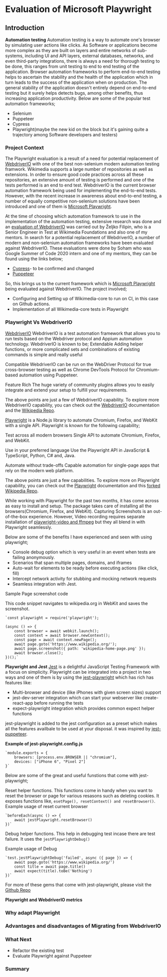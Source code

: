 # Evaluation of Microsoft Playwright

## Introduction
**Automation testing**
Automation testing is a way to automate one's browser by simulating user actions like clicks. As Software or applications become more complex as they are built on layers and entire networks of sub-systems, including UI and API layers, external databases, networks, and even third-party integrations, there is always a need for thorough testing to be done, this ranges from unit testing to end to end testing of the application. Browser automation frameworks to perform end-to-end testing helps to ascertain the stability and the health of the application which in turn leads to the success of the application when on production. The general stability of the application doesn't entirely depend on end-to-end testing but it surely helps detects bugs, among other benefits, thus increasing application productivity. Below are some of the popular test automation frameworks;
- Selenium
- Puppeteer
- Cypress
- Playwright(maybe the new kid on the block but it's gaining quite a trajectory among Software developers and testers)

### Project Context
The Playwright evaluation is a result of a need for potential replacement of [WebdriverIO](https://webdriver.io/) with one of the best non-selenium modern automation testing framwork. Wikimedia supports a large number of repositories as well as extensions. In order to ensure good code practices across all these repositories, an extensive amount of testing is performed and one of the tests performed is an end to end test. WebdriverIO is the current browser automation framework being used for implementing the end-to-end tests. However, with the recent increase in awareness about end-to-end testing, a number of equally competitive non-selenium solutions have been introduced and one of them is [Microsoft Playwright](https://github.com/microsoft/playwright).

At the time of choosing which automation framework to use in the implementation of the automation testing, extensive research was done and an [evaluation of WebdriverIO](https://filipin.eu/selenium-javascript) was carried out by Željko Filipin, who is a Senior Engineer in Test at Wikimedia Foundations and also one of my mentors. In search for a potential replacement of WebdriverIO, a number of modern and non-selenium automation frameworks have been evaluated against WebdriverIO. These evaluations were done by Soham who was Google Summer of Code 2020 intern and one of my mentors, they can be found using the links below;
- [Cypress](https://www.sohamp.dev/blog/2020-06-29-fanboying-cypress/)- to be confirmed and changed
- [Puppeteer](https://www.sohamp.dev/blog/2020-08-24-wmf-gsoc2020/)


So, this brings us to the current framework which is [Microsoft Playwright](https://github.com/microsoft/playwright) being evaluated against WebdriverIO. The project involved;
- Configuring and Setting up of Wikimedia-core to run on CI, in this case on Github actions.
- Implementation of all Wikimedia-core tests in Playwright

### Playwright Vs WebdriverIO

[WebdriverIO](https://github.com/webdriverio/webdriverio) WebdriverIO is a test automation framework that allows you to run tests based on the Webdriver protocol and Appium automation technology. WebdriverIO is known to be;
Extendable
Adding helper functions, or more complicated sets and combinations of existing commands is simple and really useful

Compatible
WebdriverIO can be run on the WebDriver Protocol for true cross-browser testing as well as Chrome DevTools Protocol for Chromium-based automation using Puppeteer.

Feature Rich
The huge variety of community plugins allows you to easily integrate and extend your setup to fulfill your requirements.

The above points are just a few of WebdriverIO capability. To explore more WebdriverIO capability, you can check out the [WebdriverIO](https://webdriver.io/) documentation and the [Wikipedia Repo](https://github.com/wikimedia/mediawiki/tree/master/tests/selenium).

[Playwright](https://github.com/microsoft/playwright) is a Node.js library to automate Chromium, Firefox, and WebKit with a single API. Playwright is known for the following capability;

Test across all modern browsers
Single API to automate Chromium, Firefox, and WebKit.

Use in your preferred language
Use the Playwright API in JavaScript & TypeScript, Python, C# and, Java.

Automate without trade-offs
Capable automation for single-page apps that rely on the modern web platform.

The above points are just a few capabilities. To explore more on Playwright capability, you can check out the [Playwright](https://playwright.dev/) documentation and this [ forked Wikipedia Repo](https://github.com/hariclerry/mediawiki/tree/master/tests/playwright).

While working with Playwright for the past two months, it has come across as easy to install and setup. The package takes care of installing all the browsers(Chromium, Firefox, and WebKit). Capturing Screenshots is an out-of-the-box experience. However, Video recording requires separate installation of [playwright-video and ffmpeg](https://playwright.tech/blog/record-your-browser-tests-with-playwright) but they all blend in with Playwright seamlessly.

Below are some of the benefits I have experienced and seen with using playwright;

- Console debug option which is very useful in an event when tests are failing anonymously.
- Scenarios that span multiple pages, domains, and iframes
- Auto-wait for elements to be ready before executing actions (like click, fill)
- Intercept network activity for stubbing and mocking network requests
- Seamless integration with Jest.

Sample Page screenshot code

This code snippet navigates to wikipedia.org in WebKit and saves the screenshot.

    `const playwright = require('playwright');

    (async () => {
        const browser = await webkit.launch();
        const context = await browser.newContext();
        const page = await context.newPage();
        await page.goto('https://www.wikipedia.org/');
        await page.screenshot({ path: 'wikipedia-home-page.png' });
        await browser.close();
    })();`

**Playwright and Jest**
 [Jest](https://jestjs.io/) is a delightful JavaScript Testing Framework with a focus on simplicity. Playwright can be integrated into a project in two ways and one of them is by using the [jest-playwright](https://github.com/playwright-community/jest-playwright) which has rich has features like:

 - Multi-browser and device (like iPhones with given screen sizes) support
 - jest-dev-server integration which can start your webserver like create-react-app before running the tests
 - expect-playwright integration which provides common expect helper functions

 jest-playwright is added to the jest configuration as a preset which makes all the features availbale to be used at your disposal. it was inspired by [jest-puppeteer](https://github.com/smooth-code/jest-puppeteer/blob/master/README.md#start-a-server).

 **Example of jest-playwright.config.js**

    `module.exports = {
        browsers: [process.env.BROWSER || "chromium"],
        devices: ["iPhone 6", "Pixel 2"]
    }`

Below are some of the great and useful funstions that come with jest-playwright;

Reset helper functions. This functions come in handy when you want to reset the browser or page for various resasons such as deleting cookies. It exposes functions like, `esetPage(), resetContext() and resetBrowser()`.
Example usage of reset current browser

    `beforeEach(async () => {
        await jestPlaywright.resetBrowser()
    })`

Debug helper functions. This help in debugging test incase there are test failure. It uses the `jestPlaywrightDebug()`

Example usage of Debug

    `test.jestPlaywrightDebug('failed', async ({ page }) => {
        await page.goto('https://www.wikipedia.org/')
        const title = await page.title()
        await expect(title).toBe('Nothing')
    })`

For more of these gems that come with jest-playwright, please visit the [Github Repo](https://github.com/playwright-community/jest-playwright)


**Playwright and WebdriverIO metrics**


### Why adapt Playwright

### Advantages and disadvantages of Migrating from WebdriverIO

### What Next
- Refactor the existing test
- Evaluate Playwright against Puppeteer

### Summary